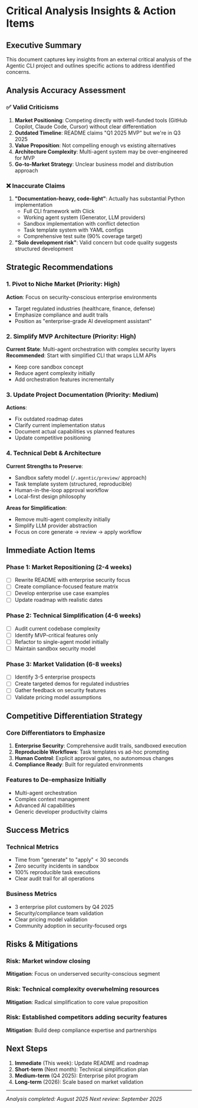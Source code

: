 # Critical Analysis Insights & Action Items

## Executive Summary
This document captures key insights from an external critical analysis of the Agentic CLI project and outlines specific actions to address identified concerns.

## Analysis Accuracy Assessment

### ✅ Valid Criticisms
1. **Market Positioning**: Competing directly with well-funded tools (GitHub Copilot, Claude Code, Cursor) without clear differentiation
2. **Outdated Timeline**: README claims "Q1 2025 MVP" but we're in Q3 2025
3. **Value Proposition**: Not compelling enough vs existing alternatives
4. **Architecture Complexity**: Multi-agent system may be over-engineered for MVP
5. **Go-to-Market Strategy**: Unclear business model and distribution approach

### ❌ Inaccurate Claims
1. **"Documentation-heavy, code-light"**: Actually has substantial Python implementation
   - Full CLI framework with Click
   - Working agent system (Generator, LLM providers)
   - Sandbox implementation with conflict detection
   - Task template system with YAML configs
   - Comprehensive test suite (90% coverage target)
2. **"Solo development risk"**: Valid concern but code quality suggests structured development

## Strategic Recommendations

### 1. Pivot to Niche Market (Priority: High)
**Action**: Focus on security-conscious enterprise environments
- Target regulated industries (healthcare, finance, defense)
- Emphasize compliance and audit trails
- Position as "enterprise-grade AI development assistant"

### 2. Simplify MVP Architecture (Priority: High)
**Current State**: Multi-agent orchestration with complex security layers
**Recommended**: Start with simplified CLI that wraps LLM APIs
- Keep core sandbox concept
- Reduce agent complexity initially
- Add orchestration features incrementally

### 3. Update Project Documentation (Priority: Medium)
**Actions**:
- Fix outdated roadmap dates
- Clarify current implementation status
- Document actual capabilities vs planned features
- Update competitive positioning

### 4. Technical Debt & Architecture
**Current Strengths to Preserve**:
- Sandbox safety model (`/.agentic/preview/` approach)
- Task template system (structured, reproducible)
- Human-in-the-loop approval workflow
- Local-first design philosophy

**Areas for Simplification**:
- Remove multi-agent complexity initially
- Simplify LLM provider abstraction
- Focus on core generate → review → apply workflow

## Immediate Action Items

### Phase 1: Market Repositioning (2-4 weeks)
- [ ] Rewrite README with enterprise security focus
- [ ] Create compliance-focused feature matrix
- [ ] Develop enterprise use case examples
- [ ] Update roadmap with realistic dates

### Phase 2: Technical Simplification (4-6 weeks)
- [ ] Audit current codebase complexity
- [ ] Identify MVP-critical features only
- [ ] Refactor to single-agent model initially
- [ ] Maintain sandbox security model

### Phase 3: Market Validation (6-8 weeks)
- [ ] Identify 3-5 enterprise prospects
- [ ] Create targeted demos for regulated industries
- [ ] Gather feedback on security features
- [ ] Validate pricing model assumptions

## Competitive Differentiation Strategy

### Core Differentiators to Emphasize
1. **Enterprise Security**: Comprehensive audit trails, sandboxed execution
2. **Reproducible Workflows**: Task templates vs ad-hoc prompting
3. **Human Control**: Explicit approval gates, no autonomous changes
4. **Compliance Ready**: Built for regulated environments

### Features to De-emphasize Initially
- Multi-agent orchestration
- Complex context management
- Advanced AI capabilities
- Generic developer productivity claims

## Success Metrics

### Technical Metrics
- Time from "generate" to "apply" < 30 seconds
- Zero security incidents in sandbox
- 100% reproducible task executions
- Clear audit trail for all operations

### Business Metrics
- 3 enterprise pilot customers by Q4 2025
- Security/compliance team validation
- Clear pricing model validation
- Community adoption in security-focused orgs

## Risks & Mitigations

### Risk: Market window closing
**Mitigation**: Focus on underserved security-conscious segment

### Risk: Technical complexity overwhelming resources  
**Mitigation**: Radical simplification to core value proposition

### Risk: Established competitors adding security features
**Mitigation**: Build deep compliance expertise and partnerships

## Next Steps

1. **Immediate** (This week): Update README and roadmap
2. **Short-term** (Next month): Technical simplification plan
3. **Medium-term** (Q4 2025): Enterprise pilot program
4. **Long-term** (2026): Scale based on market validation

---

*Analysis completed: August 2025*
*Next review: September 2025*